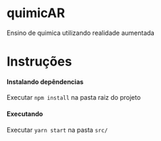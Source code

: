 # quimicAR
Ensino de quimica utilizando realidade aumentada
# Instruções
#### Instalando depêndencias
 Executar ``` npm install ``` na pasta raiz do projeto
#### Executando
 Executar ```yarn start``` na pasta ```src/```
